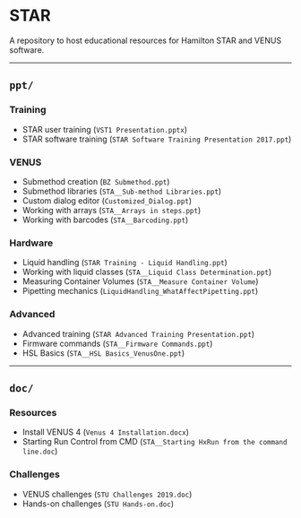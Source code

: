 # STAR
A repository to host educational resources for Hamilton STAR and VENUS software.

<hr>

## `ppt/`
### Training
* STAR user training (`VST1 Presentation.pptx`)
* STAR software training (`STAR Software Training Presentation 2017.ppt`)
### VENUS
* Submethod creation (`BZ Submethod.ppt`)
* Submethod libraries (`STA__Sub-method Libraries.ppt`)
* Custom dialog editor (`Customized_Dialog.ppt`)
* Working with arrays (`STA__Arrays in steps.ppt`)
* Working with barcodes (`STA__Barcoding.ppt`)
### Hardware
* Liquid handling (`STAR Training - Liquid Handling.ppt`)
* Working with liquid classes (`STA__Liquid Class Determination.ppt`)
* Measuring Container Volumes (`STA__Measure Container Volume`)
* Pipetting mechanics (`LiquidHandling_WhatAffectPipetting.ppt`)
### Advanced
* Advanced training (`STAR Advanced Training Presentation.ppt`)
* Firmware commands (`STA__Firmware Commands.ppt`)
* HSL Basics (`STA__HSL Basics_VenusOne.ppt`)

<hr>

## `doc/`
### Resources
* Install VENUS 4 (`Venus 4 Installation.docx`)
* Starting Run Control from CMD (`STA__Starting HxRun from the command line.doc`)
### Challenges
* VENUS challenges (`STU Challenges 2019.doc`)
* Hands-on challenges (`STU Hands-on.doc`)




